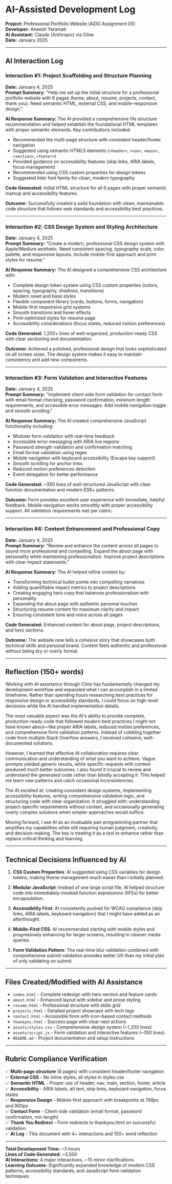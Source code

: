 # AI-Assisted Development Log
**Project:** Professional Portfolio Website (AiDD Assignment 05)  
**Developer:** Aneesh Yaramati  
**AI Assistant:** Claude (Anthropic) via Cline  
**Date:** January 2025

---

## AI Interaction Log

### Interaction #1: Project Scaffolding and Structure Planning
**Date:** January 4, 2025  
**Prompt Summary:** "Help me set up the initial structure for a professional portfolio website with 6 pages (home, about, resume, projects, contact, thank you). Need semantic HTML, external CSS, and mobile-responsive design."

**AI Response Summary:**
The AI provided a comprehensive file structure recommendation and helped establish the foundational HTML templates with proper semantic elements. Key contributions included:
- Recommended the multi-page structure with consistent header/footer navigation
- Suggested using semantic HTML5 elements (`<header>`, `<nav>`, `<main>`, `<section>`, `<footer>`)
- Provided guidance on accessibility features (skip links, ARIA labels, focus management)
- Recommended using CSS custom properties for design tokens
- Suggested Inter font family for clean, modern typography

**Code Generated:** Initial HTML structure for all 6 pages with proper semantic markup and accessibility features.

**Outcome:** Successfully created a solid foundation with clean, maintainable code structure that follows web standards and accessibility best practices.

---

### Interaction #2: CSS Design System and Styling Architecture
**Date:** January 4, 2025  
**Prompt Summary:** "Create a modern, professional CSS design system with Apple/Medium aesthetic. Need consistent spacing, typography scale, color palette, and responsive layouts. Include mobile-first approach and print styles for resume."

**AI Response Summary:**
The AI designed a comprehensive CSS architecture with:
- Complete design token system using CSS custom properties (colors, spacing, typography, shadows, transitions)
- Modern reset and base styles
- Flexible component library (cards, buttons, forms, navigation)
- Mobile-first responsive grid systems
- Smooth transitions and hover effects
- Print-optimized styles for resume page
- Accessibility considerations (focus states, reduced motion preferences)

**Code Generated:** 1,200+ lines of well-organized, production-ready CSS with clear sectioning and documentation.

**Outcome:** Achieved a polished, professional design that looks sophisticated on all screen sizes. The design system makes it easy to maintain consistency and add new components.

---

### Interaction #3: Form Validation and Interactive Features
**Date:** January 4, 2025  
**Prompt Summary:** "Implement client-side form validation for contact form with email format checking, password confirmation, minimum length requirements, and accessible error messages. Add mobile navigation toggle and smooth scrolling."

**AI Response Summary:**
The AI created comprehensive JavaScript functionality including:
- Modular form validation with real-time feedback
- Accessible error messaging with ARIA live regions
- Password strength validation and confirmation matching
- Email format validation using regex
- Mobile navigation with keyboard accessibility (Escape key support)
- Smooth scrolling for anchor links
- Reduced motion preferences detection
- Event delegation for better performance

**Code Generated:** ~350 lines of well-structured JavaScript with clear function documentation and modern ES6+ patterns.

**Outcome:** Form provides excellent user experience with immediate, helpful feedback. Mobile navigation works smoothly with proper accessibility support. All validation requirements met per rubric.

---

### Interaction #4: Content Enhancement and Professional Copy
**Date:** January 4, 2025  
**Prompt Summary:** "Review and enhance the content across all pages to sound more professional and compelling. Expand the about page with personality while maintaining professionalism. Improve project descriptions with clear impact statements."

**AI Response Summary:**
The AI helped refine content by:
- Transforming technical bullet points into compelling narratives
- Adding quantifiable impact metrics to project descriptions
- Creating engaging hero copy that balances professionalism with personality
- Expanding the about page with authentic personal touches
- Structuring resume content for maximum clarity and impact
- Ensuring consistent tone and voice across all pages

**Code Generated:** Enhanced content for about page, project descriptions, and hero sections.

**Outcome:** The website now tells a cohesive story that showcases both technical skills and personal brand. Content feels authentic and professional without being dry or overly formal.

---

## Reflection (150+ words)

Working with AI assistance through Cline has fundamentally changed my development workflow and expanded what I can accomplish in a limited timeframe. Rather than spending hours researching best practices for responsive design or accessibility standards, I could focus on high-level decisions while the AI handled implementation details.

The most valuable aspect was the AI's ability to provide complete, production-ready code that followed modern best practices I might not have known about—like proper ARIA labels, reduced motion preferences, and comprehensive form validation patterns. Instead of cobbling together code from multiple Stack Overflow answers, I received cohesive, well-documented solutions.

However, I learned that effective AI collaboration requires clear communication and understanding of what you want to achieve. Vague prompts yielded generic results, while specific requests with context produced much better outcomes. I also found it crucial to review and understand the generated code rather than blindly accepting it. This helped me learn new patterns and catch occasional inconsistencies.

The AI excelled at: creating consistent design systems, implementing accessibility features, writing comprehensive validation logic, and structuring code with clear organization. It struggled with: understanding project-specific requirements without context, and occasionally generating overly complex solutions when simpler approaches would suffice.

Moving forward, I see AI as an invaluable pair-programming partner that amplifies my capabilities while still requiring human judgment, creativity, and decision-making. The key is treating it as a tool to enhance rather than replace critical thinking and learning.

---

## Technical Decisions Influenced by AI

1. **CSS Custom Properties**: AI suggested using CSS variables for design tokens, making theme management much easier than I initially planned.

2. **Modular JavaScript**: Instead of one large script file, AI helped structure code into immediately-invoked function expressions (IIFEs) for better encapsulation.

3. **Accessibility First**: AI consistently pushed for WCAG compliance (skip links, ARIA labels, keyboard navigation) that I might have added as an afterthought.

4. **Mobile-First CSS**: AI recommended starting with mobile styles and progressively enhancing for larger screens, resulting in cleaner media queries.

5. **Form Validation Pattern**: The real-time blur validation combined with comprehensive submit validation provides better UX than my initial plan of only validating on submit.

---

## Files Created/Modified with AI Assistance

- `index.html` - Complete redesign with hero section and feature cards
- `about.html` - Enhanced layout with sidebar and prose styling
- `resume.html` - Professional structure with skills grid
- `projects.html` - Detailed project showcase with tech tags
- `contact.html` - Accessible form with icon-based contact methods
- `thankyou.html` - Success page with clear next actions
- `assets/styles.css` - Comprehensive design system (~1,200 lines)
- `assets/script.js` - Form validation and interactive features (~350 lines)
- `README.md` - Project documentation and setup instructions

---

## Rubric Compliance Verification

✅ **Multi-page structure** (6 pages) with consistent header/footer navigation  
✅ **External CSS** - No inline styles, all styles in styles.css  
✅ **Semantic HTML** - Proper use of header, nav, main, section, footer, article  
✅ **Accessibility** - ARIA labels, alt text, skip links, keyboard navigation, focus states  
✅ **Responsive Design** - Mobile-first approach with breakpoints at 768px and 900px  
✅ **Contact Form** - Client-side validation (email format, password confirmation, min length)  
✅ **Thank You Redirect** - Form redirects to thankyou.html on successful validation  
✅ **AI Log** - This document with 4+ interactions and 150+ word reflection  

---

**Total Development Time:** ~3 hours  
**Lines of Code Generated:** ~3,500  
**AI Interactions:** 4 major interactions, ~15 minor clarifications  
**Learning Outcome:** Significantly expanded knowledge of modern CSS patterns, accessibility standards, and JavaScript form validation techniques.
